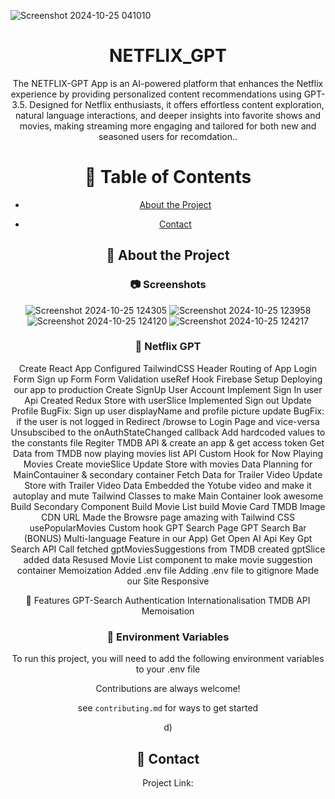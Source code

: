![Screenshot 2024-10-25 041010](https://github.com/user-attachments/assets/d634c4bb-90e0-4913-8e45-e1c916f38340)

<div align='center'>


<h1>NETFLIX_GPT</h1>
<p>The NETFLIX-GPT App is an AI-powered platform that enhances the Netflix experience by providing personalized content recommendations using GPT-3.5. Designed for Netflix enthusiasts, it offers effortless content exploration, natural language interactions, and deeper insights into favorite shows and movies, making streaming more engaging and tailored for both new and seasoned users for recomdation..</p>


# :notebook_with_decorative_cover: Table of Contents

- [About the Project](#star2-about-the-project)

- [Contact](#handshake-contact)

## :star2: About the Project

### :camera: Screenshots
![Screenshot 2024-10-25 124305](https://github.com/user-attachments/assets/ff9fd277-4ab3-4b67-83e6-7890b4e79f4d)
![Screenshot 2024-10-25 123958](https://github.com/user-attachments/assets/7e336a61-2810-4ddb-8280-24c3f4f43ced)
![Screenshot 2024-10-25 124120](https://github.com/user-attachments/assets/9d4f49c4-178d-4c4c-ae32-5404778382a5)
![Screenshot 2024-10-25 124217](https://github.com/user-attachments/assets/1b4207fc-b104-4abf-ad73-d31e22a9b00f)

### :dart: Netflix GPT

Create React App
Configured TailwindCSS
Header
Routing of App
Login Form
Sign up Form
Form Validation
useRef Hook
Firebase Setup
Deploying our app to production
Create SignUp User Account
Implement Sign In user Api
Created Redux Store with userSlice
Implemented Sign out
Update Profile
BugFix: Sign up user displayName and profile picture update
BugFix: if the user is not logged in Redirect /browse to Login Page and vice-versa
Unsubscibed to the onAuthStateChanged callback
Add hardcoded values to the constants file
Regiter TMDB API & create an app & get access token
Get Data from TMDB now playing movies list API
Custom Hook for Now Playing Movies
Create movieSlice
Update Store with movies Data
Planning for MainContauiner & secondary container
Fetch Data for Trailer Video
Update Store with Trailer Video Data
Embedded the Yotube video and make it autoplay and mute
Tailwind Classes to make Main Container look awesome
Build Secondary Component
Build Movie List
build Movie Card
TMDB Image CDN URL
Made the Browsre page amazing with Tailwind CSS
usePopularMovies Custom hook
GPT Search Page
GPT Search Bar
(BONUS) Multi-language Feature in our App)
Get Open AI Api Key
Gpt Search API Call
fetched gptMoviesSuggestions from TMDB
created gptSlice added data
Resused Movie List component to make movie suggestion container
Memoization
Added .env file
Adding .env file to gitignore
Made our Site Responsive


🎯 Features
GPT-Search
Authentication
Internationalisation
TMDB API
Memoisation

### :key: Environment Variables

To run this project, you will need to add the following environment variables to your .env file






Contributions are always welcome!

see `contributing.md` for ways to get started

d)

## :handshake: Contact



Project Link: 
